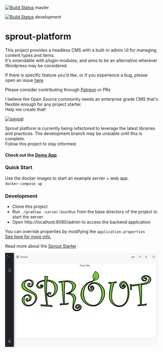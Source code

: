 [![Build Status](https://travis-ci.org/savantly-net/sprout-platform.svg?branch=master)](https://travis-ci.org/savantly-net/sprout-platform)  master

[![Build Status](https://travis-ci.org/savantly-net/sprout-platform.svg?branch=development)](https://travis-ci.org/savantly-net/sprout-platform)  development


# sprout-platform  

This project provides a headless CMS with a built-in admin UI for managing content types and items.  
It's extendable with plugin-modules, and aims to be an alternative wherever Wordpress may be considered.  

If there is specific feature you'd like, or if you experience a bug, please open an issue [here](https://github.com/savantly-net/sprout-platform/issues)  

Please consider contributing through [Patreon](https://www.patreon.com/savantly) or PRs  

I believe the Open Source community needs an enterprise grade CMS that's flexible enough for any project starter.  
Help me create that! 

[![paypal](https://www.paypalobjects.com/en_US/i/btn/btn_donateCC_LG.gif)](https://paypal.me/Savantly)  

Sprout platform is currently being refactored to leverage the latest libraries and practices. 
The development branch may be unstable until this is complete.  
Follow this project to stay informed.  

#### Check out the [Demo App](https://sprout-garden.herokuapp.com/)


### Quick Start  

Use the docker images to start an example server + web app.  
`docker-compose up`  

### Development 
- Clone this project 
- Run `./gradlew :server:bootRun` from the base directory of the project to start the server 
- Open http://localhost:8080/admin to access the backend application  

You can override properties by modifying the `application.properties`    
[See here for more info.](./starters/sprout-spring-boot-starter/src/main/resources/)  

Read more about the [Sprout Starter](./starters/sprout-spring-boot-starter)



![Sprout Web App](./docs/img/default.png)
